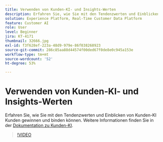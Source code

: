 ```yaml
---
title: Verwenden von Kunden-KI- und Insights-Werten
description: Erfahren Sie, wie Sie mit den Tendenzwerten und Einblicken von Kunden-KI Kunden binden und zu Konversionen bewegen können.
solution: Experience Platform, Real-Time Customer Data Platform
feature: Customer AI
role: User
level: Beginner
jira: KT-4171
thumbnail: 32666.jpg
exl-id: f3f628ef-223a-48d9-979e-86f038268923
source-git-commit: 286c85aa88d44574f00ded67f0de8e0c945a153e
workflow-type: tm+mt
source-wordcount: '52'
ht-degree: 53%

---
```


# Verwenden von Kunden-KI- und Insights-Werten

Erfahren Sie, wie Sie mit den Tendenzwerten und Einblicken von Kunden-KI Kunden gewinnen und binden können. Weitere Informationen finden Sie in der [Dokumentation zu Kunden-KI](https://experienceleague.adobe.com/docs/experience-platform/intelligent-services/customer-ai/overview.html?lang=de).

>[!VIDEO](https://video.tv.adobe.com/v/32666?learn=on&enablevpops)

